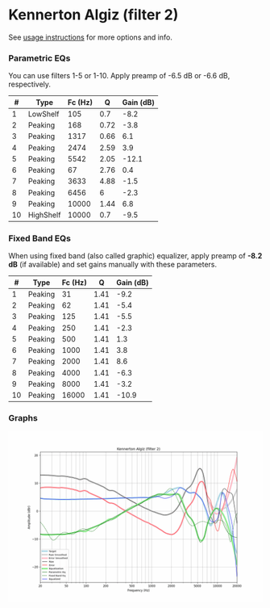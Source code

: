 # Kennerton Algiz (filter 2)
See [usage instructions](https://github.com/jaakkopasanen/AutoEq#usage) for more options and info.

### Parametric EQs
You can use filters 1-5 or 1-10. Apply preamp of -6.5 dB or -6.6 dB, respectively.

|   # | Type      |   Fc (Hz) |    Q |   Gain (dB) |
|-----|-----------|-----------|------|-------------|
|   1 | LowShelf  |       105 | 0.7  |        -8.2 |
|   2 | Peaking   |       168 | 0.72 |        -3.8 |
|   3 | Peaking   |      1317 | 0.66 |         6.1 |
|   4 | Peaking   |      2474 | 2.59 |         3.9 |
|   5 | Peaking   |      5542 | 2.05 |       -12.1 |
|   6 | Peaking   |        67 | 2.76 |         0.4 |
|   7 | Peaking   |      3633 | 4.88 |        -1.5 |
|   8 | Peaking   |      6456 | 6    |        -2.3 |
|   9 | Peaking   |     10000 | 1.44 |         6.8 |
|  10 | HighShelf |     10000 | 0.7  |        -9.5 |

### Fixed Band EQs
When using fixed band (also called graphic) equalizer, apply preamp of **-8.2 dB** (if available) and set gains manually with these parameters.

|   # | Type    |   Fc (Hz) |    Q |   Gain (dB) |
|-----|---------|-----------|------|-------------|
|   1 | Peaking |        31 | 1.41 |        -9.2 |
|   2 | Peaking |        62 | 1.41 |        -5.4 |
|   3 | Peaking |       125 | 1.41 |        -5.5 |
|   4 | Peaking |       250 | 1.41 |        -2.3 |
|   5 | Peaking |       500 | 1.41 |         1.3 |
|   6 | Peaking |      1000 | 1.41 |         3.8 |
|   7 | Peaking |      2000 | 1.41 |         8.6 |
|   8 | Peaking |      4000 | 1.41 |        -6.3 |
|   9 | Peaking |      8000 | 1.41 |        -3.2 |
|  10 | Peaking |     16000 | 1.41 |       -10.9 |

### Graphs
![](./Kennerton%20Algiz%20(filter%202).png)

